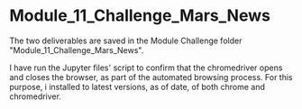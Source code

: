 # Module_11_Challenge_Mars_News

The two deliverables are saved in the Module Challenge folder "Module_11_Challenge_Mars_News". 

I have run the Jupyter files' script to confirm that the chromedriver opens and closes the browser, as part of the automated browsing process. For this purpose, i installed to latest versions, as of date, of both chrome and chromedriver. 
